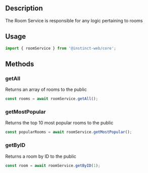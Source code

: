 ## Description
The Room Service is responsible for any logic pertaining to rooms

## Usage
```typescript
import { roomService } from '@instinct-web/core';
```
## Methods

### getAll
Returns an array of rooms to the public
```typescript
const rooms = await roomService.getAll();
```

### getMostPopular
Returns the top 10 most popular rooms to the public
```typescript
const popularRooms = await roomService.getMostPopular();
```

### getByID
Returns a room by ID to the public
```typescript
const room = await roomService.getByID(1);
```
 
